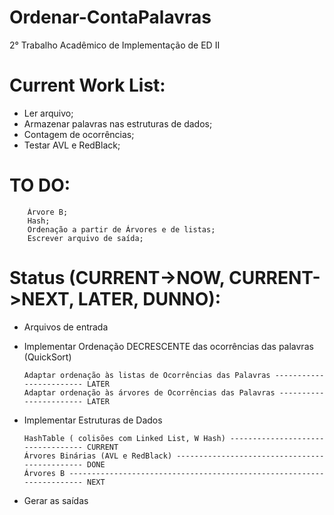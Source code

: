 # Ordenar-ContaPalavras
2° Trabalho Acadêmico de Implementação de ED II

# Current Work List:
  - Ler arquivo;
  - Armazenar palavras nas estruturas de dados;
  - Contagem de ocorrências;
  - Testar AVL e RedBlack;
  
# TO DO:
        Árvore B; 
        Hash;
        Ordenação a partir de Árvores e de listas;
        Escrever arquivo de saída;
  
  
# Status (CURRENT->NOW, CURRENT->NEXT, LATER, DUNNO):
  - Arquivos de entrada
  
  - Implementar Ordenação DECRESCENTE das ocorrências das palavras (QuickSort)
        
        Adaptar ordenação às listas de Ocorrências das Palavras ------------------------ LATER
        Adaptar ordenação às árvores de Ocorrências das Palavras ----------------------- LATER

  - Implementar Estruturas de Dados
        
        HashTable ( colisões com Linked List, W Hash) ---------------------------------- CURRENT
        Árvores Binárias (AVL e RedBlack) ---------------------------------------------- DONE
        Árvores B ---------------------------------------------------------------------- NEXT
        
  - Gerar as saídas
